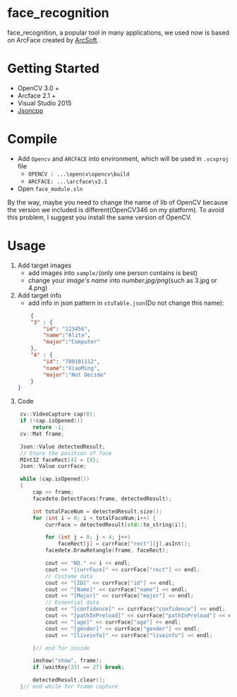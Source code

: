 # face_recognition
face_recognition, a popular tool in many applications, we used now is based on ArcFace created by [ArcSoft](https://www.arcsoft.com.cn/). 

# Getting Started
- OpenCV 3.0 +
- Arcface 2.1 +
- Visual Studio 2015
- [Jsoncpp](https://github.com/open-source-parsers/jsoncpp) 

# Compile 
- Add `Opencv` and `ARCFACE` into environment, which will be used in `.vcxproj` file
  - `OPENCV : ...\opencv\opencv\build`
  - `ARCFACE: ...\arcface\v2.1`
- Open `face_module.sln`

By the way, maybe you need to change the name of lib of OpenCV because the version we included is different(OpenCV346 on my platform). To avoid this problem, I suggest you install the same version of OpenCV.

# Usage
1. Add target images
    - add images into `sample/`(only one person contains is best)
    - change your *image's name* into *number.jpg/png*(such as 3.jpg or 4.png)
2. Add target info
    -  add info in json pattern in `stuTable.json`(Do not change this name):
    ``` json
        {
        "3" : {
            "id": "123456",
            "name":"Alita",
            "major":"Computer"
        },
        "4" : {
            "id": "789101112",
            "name":"XiaoMing",
            "major":"Not Decide"
        }
    }
    ```
3. Code
``` C++
    cv::VideoCapture cap(0);
    if (!cap.isOpened())
        return -1;
    cv::Mat frame;

    Json::Value detectedResult;
    // Store the position of face
    MInt32 faceRect[4] = {0};
    Json::Value currFace;

    while (cap.isOpened())
    {
        cap >> frame;
        facedete.DetectFaces(frame, detectedResult);

        int totalFaceNum = detectedResult.size();
        for (int i = 0; i < totalFaceNum;i++) {
            currFace = detectedResult[std::to_string(i)];

            for (int j = 0; j < 4; j++)
                faceRect[j] = currFace["rect"][j].asInt();
            facedete.DrawRetangle(frame, faceRect);

            cout << "NO." << i << endl;
            cout << "[currFace]" << currFace["rect"] << endl;
            // Custome data
            cout << "[ID]" << currFace["id"] << endl;
            cout << "[Name]" << currFace["name"] << endl;
            cout << "[Major]" << currFace["major"] << endl;
            // Essential data
            cout << "[confidence]" << currFace["confidence"] << endl;
            cout << "[pathInPreload]" << currFace["pathInPreload"] << endl;
            cout << "[age]" << currFace["age"] << endl;
            cout << "[gender]" << currFace["gender"] << endl;
            cout << "[liveinfo]" << currFace["liveinfo"] << endl;

        }// end for inside

        imshow("show", frame);
        if (waitKey(33) == 27) break;

        detectedResult.clear();
    }// end while for frame capture 
```
